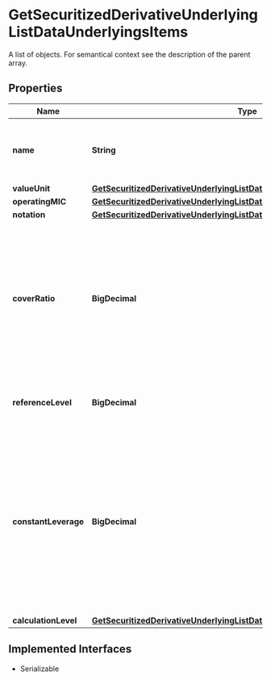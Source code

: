 

# GetSecuritizedDerivativeUnderlyingListDataUnderlyingsItems

A list of objects. For semantical context see the description of the parent array.

## Properties

Name | Type | Description | Notes
------------ | ------------- | ------------- | -------------
**name** | **String** | Name of the underlying, provided also if there is no notation for the underlying. |  [optional]
**valueUnit** | [**GetSecuritizedDerivativeUnderlyingListDataUnderlyingsItemsValueUnit**](GetSecuritizedDerivativeUnderlyingListDataUnderlyingsItemsValueUnit.md) |  |  [optional]
**operatingMIC** | [**GetSecuritizedDerivativeUnderlyingListDataUnderlyingsItemsOperatingMIC**](GetSecuritizedDerivativeUnderlyingListDataUnderlyingsItemsOperatingMIC.md) |  |  [optional]
**notation** | [**GetSecuritizedDerivativeUnderlyingListDataUnderlyingsItemsNotation**](GetSecuritizedDerivativeUnderlyingListDataUnderlyingsItemsNotation.md) |  |  [optional]
**coverRatio** | **BigDecimal** | Cover ratio. It indicates the number of units of the underlying to which the securitized derivative refers. If the underlying is a bond the cover ratio represents the value of one percentage point.  |  [optional]
**referenceLevel** | **BigDecimal** | Level of the underlying on the issue date of the securitized derivative. |  [optional]
**constantLeverage** | **BigDecimal** | Constant leverage of the underlying for securitized derivatives with constant leverage that do not have a factor index as underlying (i.e. the attribute &#x60;typeComposite&#x60; of the underlying instrument is not set or is different from factorIndex). |  [optional]
**calculationLevel** | [**GetSecuritizedDerivativeUnderlyingListDataUnderlyingsItemsCalculationLevel**](GetSecuritizedDerivativeUnderlyingListDataUnderlyingsItemsCalculationLevel.md) |  |  [optional]


## Implemented Interfaces

* Serializable


